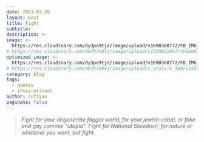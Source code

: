 ```yaml
---
date: 2023-07-26
layout: post
title: Fight
subtitle: 
description: >-
image: >-
  https://res.cloudinary.com/dy3po9tjd/image/upload/v1690360772/FB_IMG_1663077271102_tx3id5.jpg
# https://res.cloudinary.com/dm7h7e8xj/image/upload/v1559821647/theme6_qeeojf.jpg
optimized_image: >-
  https://res.cloudinary.com/dy3po9tjd/image/upload/v1690360772/FB_IMG_1663077271102_tx3id5.jpg
# https://res.cloudinary.com/dm7h7e8xj/image/upload/c_scale,w_380/v1559821647/theme6_qeeojf.jpg
category: blog
tags:
  - quotes
  - inspirational
author: sufiyan
paginate: false
---
```


> *Fight for your degenerate faggot world, for your jewish cabal, or fake and gay commie "utopia".
> Fight for National Socialism, for nature or whatever you want, but fight.*
